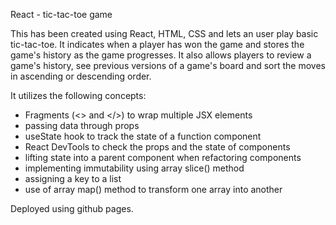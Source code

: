 React - tic-tac-toe game

This has been created using React, HTML, CSS and lets an user play basic tic-tac-toe. It indicates when a player has won the game and stores the game's history as the game progresses. 
It also allows players to review a game's history, see previous versions of a game's board and sort the moves in ascending or descending order.

It utilizes the following concepts:
- Fragments (<> and </>) to wrap multiple JSX elements
- passing data through props
- useState hook to track the state of a function component
- React DevTools to check the props and the state of components
- lifting state into a parent component when refactoring components
- implementing immutability using array slice() method 
- assigning a key to a list
- use of array map() method to transform one array into another

Deployed using github pages.
